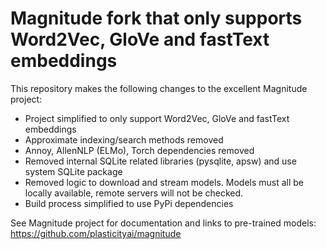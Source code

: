 # Magnitude fork that only supports Word2Vec, GloVe and fastText embeddings

This repository makes the following changes to the excellent Magnitude project: 

- Project simplified to only support Word2Vec, GloVe and fastText embeddings
- Approximate indexing/search methods removed
- Annoy, AllenNLP (ELMo), Torch dependencies removed
- Removed internal SQLite related libraries (pysqlite, apsw) and use system SQLite package
- Removed logic to download and stream models. Models must all be locally available, remote servers will not be checked.
- Build process simplified to use PyPi dependencies

See Magnitude project for documentation and links to pre-trained models: https://github.com/plasticityai/magnitude
